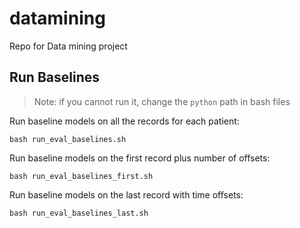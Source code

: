 # datamining
Repo for Data mining project

## Run Baselines

> Note: if you cannot run it, change the `python` path in bash files

Run baseline models on all the records for each patient:

```
bash run_eval_baselines.sh
```

Run baseline models on the first record plus number of offsets:

```
bash run_eval_baselines_first.sh
```

Run baseline models on the last record with time offsets:

```
bash run_eval_baselines_last.sh
```


